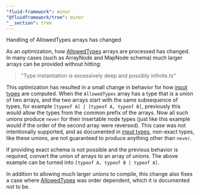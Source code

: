 ```yaml
---
"fluid-framework": minor
"@fluidframework/tree": minor
"__section": tree
---
```

Handling of AllowedTypes arrays has changed

As an optimization, how [AllowedTypes](https://fluidframework.com/docs/api/fluid-framework/allowedtypes-typealias) arrays are processed has changed.
In many cases (such as ArrayNode and MapNode schema) much larger arrays can be provided without hitting:

> "Type instantiation is excessively deep and possibly infinite.ts"

This optimization has resulted in a small change in behavior for how [input types](https://fluidframework.com/docs/api/fluid-framework/input-typealias) are computed.
When the `AllowedTypes` array has a type that is a union of two arrays, and the two arrays start with the same subsequence of types, for example `[typeof A] | [typeof A, typeof B]`,
previously this would allow the types from the common prefix of the arrays.
Now all such unions produce `never` for their insertable node types (just like this example would if the order of the second array were reversed).
This case was not intentionally supported, and as documented in [input types](https://fluidframework.com/docs/api/fluid-framework/input-typealias), non-exact types, like these unions,
are not guaranteed to produce anything other than `never`.

If providing exact schema is not possible and the previous behavior is required, convert the union of arrays to an array of unions.
The above example can be turned into `[typeof A, typeof B | typeof A]`.

In addition to allowing much larger unions to compile, this change also fixes a case where
[AllowedTypes](https://fluidframework.com/docs/api/fluid-framework/allowedtypes-typealias)
was order dependent, which it is documented not to be.
